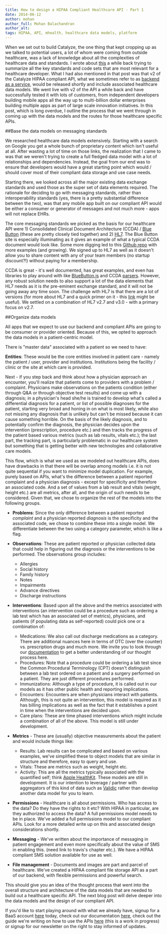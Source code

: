 ```yaml
---
title: How to design a HIPAA Compliant Healthcare API - Part 1
date: 2014-06-12
author: mohan
author_full: Mohan Balachandran
author_alt:
tags: HIPAA, API, mhealth, healthcare data models, platform
---
```


When we set out to build Catalyze, the one thing that kept cropping up as we talked to potential users, a lot of whom were coming from outside healthcare, was a lack of knowledge about all the complexities of healthcare data and standards. I wrote about [this](//content.catalyze.io/blog/understanding-healthcare-vocabularies-code-sets) a while back trying to summarize all the key standards and code sets that are most relevant for a healthcare developer. What I had also mentioned in that post was that v2 of the Catalyze HIPAA compliant API, what we sometimes refer to as [backend as a service](//catalyze.io/baas), would be released shortly and include associated healthcare data models. We went live with v2 of the API a while back and have successfully tested it with lots of customers, from independent developers building mobile apps all the way up to multi-billion dollar enterprises building multiple apps as part of large scale innovation initiatives. In this post, which is long overdue, I outline the process that we went through in coming up with the data models and the routes for those healthcare specific APIs.

##Base the data models on messaging standards

We researched healthcare data models extensively. Starting with a search on Google you get a whole bunch of proprietary content which isn't useful at all. After wasting a lot of time on those links, the realization that I came to was that we weren't trying to create a full fledged data model with a lot of relationships and dependencies. Instead, the goal from our end was to ensure that developers would have a great starting point which would / should cover most of their compliant data storage and use case needs.

Starting there, we looked across all the major existing data exchange standards and used those as the super set of data elements required. The rationale for deciding to go with messaging standards, rather than interoperability standards (yes, there is a pretty substantial difference between the two), was that any mobile app built on our compliant API would be either a consumer or generator of messages and not much more - apps will not replace EHRs.

The core messaging standards we picked as the basis for our healthcare API were 1) Consolidated Clinical Document Architecture (CCDA) / [Blue Button](//bluebuttonplus.org/) (these are pretty closely tied together) and 2) [HL7](//www.hl7.org). The Blue Button site is especially illuminating as it gives an example of what a typical CCDA document would look like. Some more digging led to this [Github repo](https://github.com/chb/sample_ccdas) with more examples (and growing). We signed up to HL7 as well as it doesn't allow you to share content with any of your team members (no startup discount?!) without paying for a membership.

CCDA is great - it's well documented, has great examples, and even has libraries to play around with like [BlueButton.js](https://github.com/blue-button/bluebutton.js/) and CCDA [parsers](https://github.com/chintanop/ccda-rest-api). However, any robust solution needs to also support a lot of the data elements that HL7 needs as it is *the* pre-eminent exchange standard, and it will not be going away any time soon. The challenge with HL7 is that there are a lot of versions (for more about HL7 and a quick primer on it - this [link](//catalyze.io/learn/hl7-101-a-primer) might be useful). We settled on a combination of HL7 v2.7 and v3.0 - with a primary focus on v2.7.

##Organize data models

All apps that we expect to use our backend and compliant APIs are going to be consumer or provider oriented. Because of this, we opted to approach the data models in a patient-centric model.

There is "master data" associated with a patient so we need to have:

**Entities**: These would be the core entities involved in patient care - namely the patient / user, provider and institutions. Institutions being the facility / clinic or the site at which care is provided.

Next - if you step back and think about how a physician approach an encounter, you'll realize that patients come to providers with a problem / complaint. Physicians make observations on the patients condition (either through Q&A or through objective test results) and come up with a diagnosis; in a physician's head she/he is trained to develop what's called a differential diagnosis for a patient, or list of possible diagnoses for the patient, starting very broad and honing in on what is most likely, while also not missing any diagnosis that is unlikely but can't be missed because it can cause something horrible. On the basis of the likely diagnosis, and to potentially confirm the diagnosis, the physician decides upon the intervention (prescription, procedure etc.) and then tracks the progress of the patient based various metrics (such as lab results, vitals etc.); the last part, the tracking part, is particularly problematic in our healthcare system but something that is getting better with new technologies and collaborative care models.

This flow, which is what we used as we modeled out healthcare APIs, does have drawbacks in that there will be overlap among models i.e. it is not quite sequential if you want to minimize model duplication. For example, purely based on APIs, what's the difference between a patient reported complaint and a physician diagnosis - except for specificity and therefore an associated code. And a set of values from a lab result and vitals (weight, height etc.) are all metrics, after all, and the origin of such needs to be considered. Given that, we chose to organize the rest of the models into the following groups.

- **Problems**: Since the only difference between a patient reported *complaint* and a physician reported *diagnosis* is the specificity and the associated code, we chose to combine these into a single model. We differentiate between the two using a category parameter, which is like a flag.

- **Observations**: These are patient reported or physician collected data that could help in figuring out the diagnosis or the interventions to be performed. The observations group includes:
    - Allergies
    - Social history
    - Family history
    - Notes
    - Impairments
    - Advance directives
    - Discharge instructions

- **Interventions**: Based upon all the above and the metrics associated with interventions (an intervention could be a procedure such as ordering a lab test which has an associated set of metrics), physicians, and patients (if populating data as self-reported) could pick one or a combination of:
    - Medications: We also call out discharge medications as a category. There are additional nuances here in terms of OTC (over the counter) vs. prescription drugs and much more. We invite you to look through our [documentation](//docs.catalyze.io/) to get a better understanding of our thought process here.
    - Procedures: Note that a procedure could be ordering a lab test since the Common Procedural Terminology (CPT) doesn't distinguish between a lab test ordered on a patient and a surgery performed on a patient. They are just different procedures performed.
    - Immunizations: Although a type of procedure, it is called out in our models as it has other public health and reporting implications.
    - Encounters: Encounters are when physicians interact with patients. Although, this is not quite an intervention, this model is required as it has billing implications as well as the fact that it establishes a point in time when the interventions are decided upon.
    - Care plans: These are time phased interventions which might include a combination of all of the above. This model is still under development.

- **Metrics** - These are (usually) objective measurements about the patient and would include things like:
    - Results: Lab results can be complicated and based on various examples, we've simplified these to object models that are similar in structure and therefore, easy to query and use.
    - Vitals: These are metrics such as weight, height etc.
    - Activity: This are all the metrics typically associated with the quantified self; think [Apple HealthKit](//content.catalyze.io/blog/what-does-healthkit-mean-for-mobile-app-developers). These models are still in development. It is our intention to leverage / partner with aggregators of this kind of data such as [Validic](//www.validic.com) rather than develop another data model for you to learn.

- **Permissions** - Healthcare is all about permissions. Who has access to the data? Do they have the rights to it etc? With HIPAA in particular, are they authorized to access the data? A full permissions model needs to be in place. We've added a full permissions model to our compliant APIs. Look for a more detailed write up on this and associated design considerations shortly.

- **Messaging** - We've written about the importance of messaging in patient engagement and even more specifically about the value of SMS in enabling this. (need link to travis's chapter etc.). We have a HIPAA compliant SMS solution available for use as well.

- **File management** - Documents and images are part and parcel of healthcare. We've created a HIPAA compliant file storage API as a part of our backend, with flexible permissions and powerful search.

This should give you an idea of the thought process that went into the overall structure and architecture of the data models that are needed to build out a healthcare specific API. The next blog post will delve deeper into the data models and the design of our compliant API.

If you'd like to start playing around with what we already have, signup for a BaaS account [here](//dashboard.catalyze.io/) today, check out our documentation [here](//resources.catalyze.io), check out the guide we're writing on how to use the APIs [here](//resources.catalyze.io/baas/api-reference/) (this is a work in progress) or signup for our newsletter on the right to stay informed of updates.
